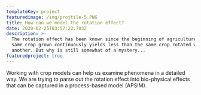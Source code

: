 ```yaml
---
templateKey: project
featuredimage: /img/projtile-5.PNG
title: How can we model the rotation effect?
date: 2020-02-25T03:57:22.703Z
description: >-
  The rotation effect has been known since the beginning of agriculture - the
  same crop grown continuously yields less than the same crop rotated with
  another. But why is still somewhat of a mystery...
featuredproject: true
---
```

Working with crop models can help us examine phenomena in a detailed way. We are trying to parse out the rotation effect into bio-physical effects that can be captured in a process-based model (APSIM).
